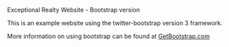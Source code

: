  Exceptional Realty Website - Bootstrap version

This is an example website using the twitter-bootstrap version 3 framework.

More information on using bootstrap can be found at [GetBootstrap.com](http://getbootstrap.com)